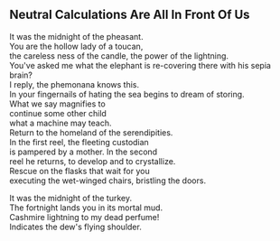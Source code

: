 Neutral Calculations Are All In Front Of Us
-------------------------------------------
It was the midnight of the pheasant.  
You are the hollow lady of a toucan,  
the careless ness of the candle, the power of the lightning.  
You've asked me what the elephant is re-covering there with his sepia brain?  
I reply, the phemonana knows this.  
In your fingernails of hating the sea begins to dream of storing.  
What we say magnifies to  
continue some other child  
what a machine may teach.  
Return to the homeland of the serendipities.  
In the first reel, the fleeting custodian  
is pampered by a mother. In the second  
reel he returns, to develop and to crystallize.  
Rescue on the flasks that wait for you  
executing the wet-winged chairs, bristling the doors.  
  
It was the midnight of the turkey.  
The fortnight lands you in its mortal mud.  
Cashmire lightning to my dead perfume!  
Indicates the dew's flying shoulder.  

